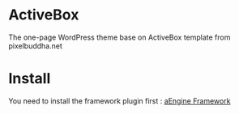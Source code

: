 # ActiveBox
The one-page WordPress theme base on ActiveBox template from pixelbuddha.net

# Install

You need to install the framework plugin first : [aEngine Framework](https://github.com/nguyenvanduocit/aEngine)